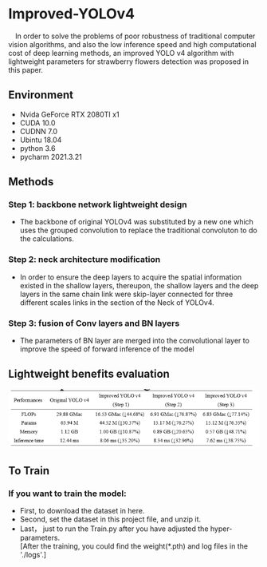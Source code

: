 # Improved-YOLOv4
&emsp;In order to solve the problems of poor robustness of traditional computer vision algorithms, and also the low inference speed and high computational cost of deep learning methods, an improved YOLO v4 algorithm with lightweight parameters for strawberry flowers detection was proposed in this paper. 
## Environment
* Nvida GeForce RTX 2080TI x1
* CUDA 10.0
* CUDNN 7.0
* Ubintu 18.04
* python 3.6
* pycharm 2021.3.21

## Methods
### Step 1: backbone network lightweight design
* The backbone of original YOLOv4 was substituted by a new one which uses the grouped convolution to replace the traditional convoluton to do the calculations.
### Step 2: neck architecture modification
* In order to ensure the deep layers to acquire the spatial information existed in the shallow layers, thereupon, the shallow layers and the deep layers in the same chain link were skip-layer connected for three different scales links in the section of the Neck of YOLOv4.
### Step 3: fusion of Conv layers and BN layers
* The parameters of BN layer are merged into the convolutional layer to improve the speed of forward inference of the model
## Lightweight benefits evaluation
![image](readme_pic/evaluate.png)
## To Train
### If you want to train the model:
* First, to download the dataset in here.
* Second, set the dataset in this project file, and unzip it.
* Last， just to run the Train.py after you have adjusted the hyper-parameters.
<Br/>[After the training, you could find the weight(*.pth) and log files in the './logs'.]
